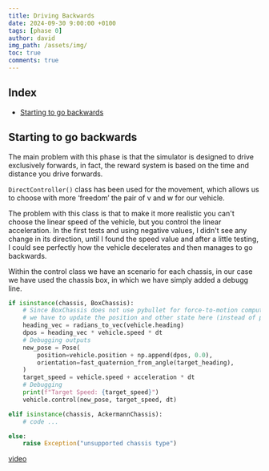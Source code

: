 ```yaml
---
title: Driving Backwards
date: 2024-09-30 9:00:00 +0100
tags: [phase 0]
author: david
img_path: /assets/img/
toc: true
comments: true
---
```


## Index

- [Starting to go backwards](#starting-to-go-backwards)

## Starting to go backwards

The main problem with this phase is that the simulator is designed to drive exclusively forwards, in fact, the reward system is based on the time and distance you drive forwards.

`DirectController()` class has been used for the movement, which allows us to choose with more ‘freedom’ the pair of v and w for our vehicle.

The problem with this class is that to make it more realistic you can't choose the linear speed of the vehicle, but you control the linear acceleration. In the first tests and using negative values, I didn't see any change in its direction, until I found the speed value and after a little testing, I could see perfectly how the vehicle decelerates and then manages to go backwards.


Within the control class we have an scenario for each chassis, in our case we have used the chassis box, in which we have simply added a debugg line.

```python
if isinstance(chassis, BoxChassis):
    # Since BoxChassis does not use pybullet for force-to-motion computations (only collision detection),
    # we have to update the position and other state here (instead of pybullet.stepSimulation()).
    heading_vec = radians_to_vec(vehicle.heading)
    dpos = heading_vec * vehicle.speed * dt
    # Debugging outputs
    new_pose = Pose(
        position=vehicle.position + np.append(dpos, 0.0),
        orientation=fast_quaternion_from_angle(target_heading),
    )
    target_speed = vehicle.speed + acceleration * dt
    # Debugging
    print(f"Target Speed: {target_speed}")
    vehicle.control(new_pose, target_speed, dt)

elif isinstance(chassis, AckermannChassis):
    # code ...

else:
    raise Exception("unsupported chassis type")
```


[video](https://drive.google.com/file/d/1lMK7ZA2XAnzIdJyMUzX-aWz7qCxdDdTA/view?usp=sharing)